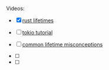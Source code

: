 Videos:
- [x] [rust lifetimes](https://www.youtube.com/watch?v=1QoT9fmPYr8)
- [ ] [tokio tutorial](https://tokio.rs/tokio/tutorial)
- [ ] [common lifetime misconceptions](https://github.com/pretzelhammer/rust-blog/blob/master/posts/common-rust-lifetime-misconceptions.md#2-if-t-static-then-t-must-be-valid-for-the-entire-program)
- [ ] 

- [ ] 


